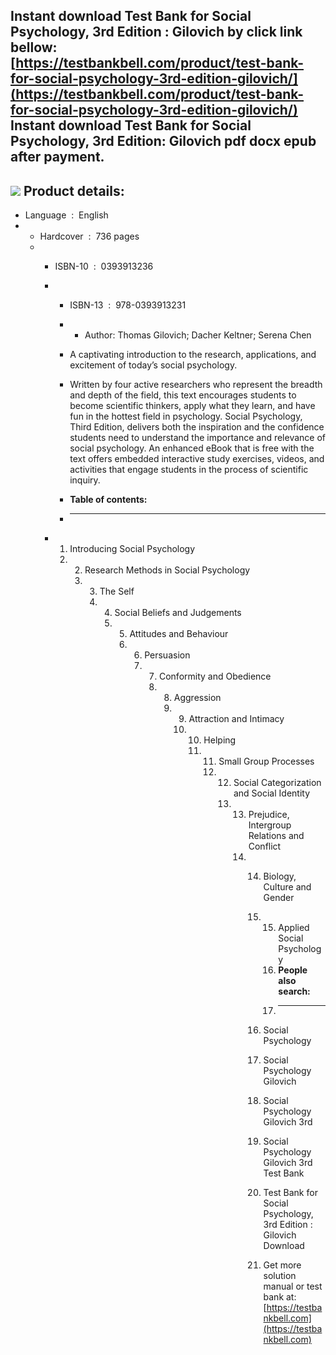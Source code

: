 Instant download **Test Bank for Social Psychology, 3rd Edition : Gilovich** by click link bellow:  
[https://testbankbell.com/product/test-bank-for-social-psychology-3rd-edition-gilovich/](https://testbankbell.com/product/test-bank-for-social-psychology-3rd-edition-gilovich/)  
**Instant download Test Bank for Social Psychology, 3rd Edition: Gilovich pdf docx epub after payment.**
--------------------------------------------------------------------------------------------------------


![](https://testbankbell.com/wp-content/uploads/2023/05/social-psychology-gilovich-3rd-tb.jpg)
**Product details:**
--------------------


* Language ‏ : ‎ English
* * Hardcover ‏ : ‎ 736 pages
  * * ISBN-10 ‏ : ‎ 0393913236
    * * ISBN-13 ‏ : ‎ 978-0393913231
      * * Author: Thomas Gilovich; Dacher Keltner; Serena Chen
       
      * A captivating introduction to the research, applications, and excitement of today’s social psychology.
     
      * Written by four active researchers who represent the breadth and depth of the field, this text encourages students to become scientific thinkers, apply what they learn, and have fun in the hottest field in psychology. Social Psychology, Third Edition, delivers both the inspiration and the confidence students need to understand the importance and relevance of social psychology. An enhanced eBook that is free with the text offers embedded interactive study exercises, videos, and activities that engage students in the process of scientific inquiry.
      * **Table of contents:**
      * ----------------------
     
    * 1. Introducing Social Psychology
      2. 2. Research Methods in Social Psychology
         3. 3. The Self
            4. 4. Social Beliefs and Judgements
               5. 5. Attitudes and Behaviour
                  6. 6. Persuasion
                     7. 7. Conformity and Obedience
                        8. 8. Aggression
                           9. 9. Attraction and Intimacy
                              10. 10. Helping
                                  11. 11. Small Group Processes
                                      12. 12. Social Categorization and Social Identity
                                          13. 13. Prejudice, Intergroup Relations and Conflict
                                              14. 14. Biology, Culture and Gender
                                                  15. 15. Applied Social Psychology
                                                      16. **People also search:**
                                                      17. -----------------------
                                                     
                                                  16. Social Psychology
                                                  17. Social Psychology Gilovich
                                                  18. Social Psychology Gilovich 3rd
                                                  19. Social Psychology Gilovich 3rd Test Bank
                                                  20. Test Bank for Social Psychology, 3rd Edition : Gilovich Download
                                                 
                                                  21.    Get more solution manual or test bank at: [https://testbankbell.com](https://testbankbell.com)
